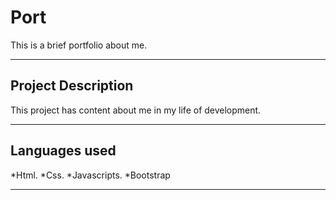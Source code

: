 # Port
This is a brief portfolio about me.
 
---
## Project Description
This project has content about me in my life of development.

---
## Languages used
 *Html.
 *Css.
 *Javascripts.
 *Bootstrap
 
 ---
